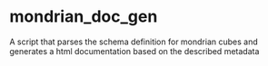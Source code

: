 # mondrian_doc_gen
A script that parses the schema definition for mondrian cubes and generates a html documentation based on the described metadata
